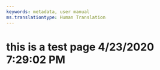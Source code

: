```yaml
---
keywords: metadata, user manual
ms.translationtype: Human Translation
---
```

# this is a test page 4/23/2020 7:29:02 PM